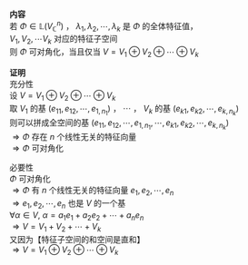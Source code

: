 **内容**  
若 $\Phi\in\mathbb{L}(V_\mathbb{C}^n)$ ， $\lambda_1,\lambda_2,\cdots,\lambda_k$ 是 $\Phi$ 的全体特征值，  
 $V_1,V_2,\cdots V_k$ 对应的特征子空间  
则 $\Phi$ 可对角化，当且仅当 $V=V_1\oplus V_2\oplus\cdots\oplus V_k$  
  
**证明**  
充分性  
设 $V=V_1\oplus V_2\oplus\cdots\oplus V_k$  
取 $V_1$ 的基 $(e_{11},e_{12},\cdots,e_{1,n_1})$ ， $\cdots$ ， $V_k$ 的基 $(e_{k1},e_{k2},\cdots,e_{k,n_k})$  
则可以拼成全空间的基 $(e_{11},e_{12},\cdots,e_{1,n_1},\cdots,e_{k1},e_{k2},\cdots,e_{k,n_k})$  
 $\Rightarrow\Phi$ 存在 $n$ 个线性无关的特征向量  
 $\Rightarrow\Phi$ 可对角化  
  
必要性  
 $\Phi$ 可对角化  
 $\Rightarrow\Phi$ 有 $n$ 个线性无关的特征向量 $e_1,e_2,\cdots,e_n$  
 $\Rightarrow e_1,e_2,\cdots,e_n$ 也是 $V$ 的一个基  
 $\forall\alpha\in V,\ \alpha=a_1e_1+a_2e_2+\cdots+a_ne_n$  
 $\Rightarrow V=V_1+V_2+\cdots+V_k$  
又因为【特征子空间的和空间是直和】  
 $\Rightarrow V=V_1\oplus V_2\oplus\cdots\oplus V_k$  
